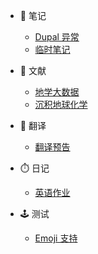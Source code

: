 <!-- - 🔗 说明
  - [介绍](/)
  - [技术](assect/技术说明 " 网站技术说明") -->

- 🔬 笔记

  - [Dupal 异常](Page/Notes/Dupal异常 "关于Dupal异常的笔记")
  - [临时笔记](Page/Notes/test "临时笔记")

- 📑 文献

  - [地学大数据](Page/Paper/地学大数据 "地学大数据系列")
  - [沉积地球化学](Page/Paper/沉积地球化学文献收录 "一些海洋地球化学文献收录")

- 📖 翻译

  - [翻译预告](Page/Books/翻译 "地球化学书籍翻译预告")

- ⏱️ 日记

  - [英语作业](Page/Diary/一篇小日记 "一篇小日记😂")

- 🕹️ 测试
  - [Emoji 支持](Page/Test/Emoji "🤣💓😂")
